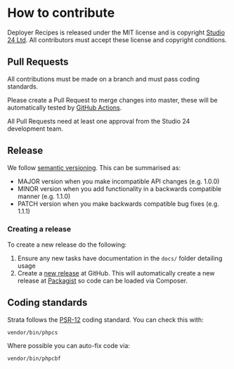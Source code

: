 # How to contribute

Deployer Recipes is released under the MIT license and is copyright [Studio 24 Ltd](https://www.studio24.net/). All contributors
must accept these license and copyright conditions.

## Pull Requests

All contributions must be made on a branch and must pass coding standards.

Please create a Pull Request to merge changes into master, these will be automatically tested by
[GitHub Actions](https://github.com/studio24/deployer-recipes/actions/workflows/php.yml).

All Pull Requests need at least one approval from the Studio 24 development team.

## Release

We follow [semantic versioning](https://semver.org/). This can be summarised as:

* MAJOR version when you make incompatible API changes (e.g. 1.0.0)
* MINOR version when you add functionality in a backwards compatible manner (e.g. 1.1.0)
* PATCH version when you make backwards compatible bug fixes (e.g. 1.1.1)

### Creating a release

To create a new release do the following:

1. Ensure any new tasks have documentation in the `docs/` folder detailing usage
1. Create a [new release](https://help.github.com/en/github/administering-a-repository/managing-releases-in-a-repository)
   at GitHub. This will automatically create a new release at [Packagist](https://packagist.org/packages/studio24/deployer-recipes)
   so code can be loaded via Composer.

## Coding standards

Strata follows the [PSR-12](https://www.php-fig.org/psr/psr-12/) coding standard. You can check this with:

```
vendor/bin/phpcs
```

Where possible you can auto-fix code via:

```
vendor/bin/phpcbf
```
